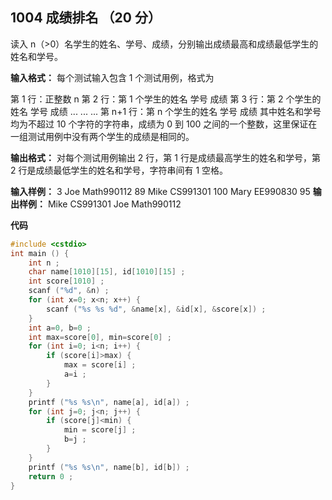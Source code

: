 ﻿## 1004 成绩排名 （20 分）

读入 n（>0）名学生的姓名、学号、成绩，分别输出成绩最高和成绩最低学生的姓名和学号。

**输入格式：**
每个测试输入包含 1 个测试用例，格式为

第 1 行：正整数 n
第 2 行：第 1 个学生的姓名 学号 成绩
第 3 行：第 2 个学生的姓名 学号 成绩
  ... ... ...
第 n+1 行：第 n 个学生的姓名 学号 成绩
其中姓名和学号均为不超过 10 个字符的字符串，成绩为 0 到 100 之间的一个整数，这里保证在一组测试用例中没有两个学生的成绩是相同的。

**输出格式：**
对每个测试用例输出 2 行，第 1 行是成绩最高学生的姓名和学号，第 2 行是成绩最低学生的姓名和学号，字符串间有 1 空格。

**输入样例：**
3
Joe Math990112 89
Mike CS991301 100
Mary EE990830 95
**输出样例：**
Mike CS991301
Joe Math990112

**代码**

```c
#include <cstdio>
int main () {
	int n ;
	char name[1010][15], id[1010][15] ;
	int score[1010] ;
	scanf ("%d", &n) ;
	for (int x=0; x<n; x++) {
		scanf ("%s %s %d", &name[x], &id[x], &score[x]) ;
	}
	int a=0, b=0 ;
	int max=score[0], min=score[0] ;
	for (int i=0; i<n; i++) {
		if (score[i]>max) {
			max = score[i] ;
			a=i ;
		}
	}
	printf ("%s %s\n", name[a], id[a]) ;
	for (int j=0; j<n; j++) {
		if (score[j]<min) {
			min = score[j] ;
			b=j ;				
		}
	}
	printf ("%s %s\n", name[b], id[b]) ;
	return 0 ;
}
```

